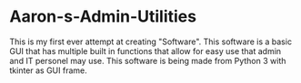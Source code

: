 # Aaron-s-Admin-Utilities
This is my first ever attempt at creating "Software". This software is a basic GUI that has multiple built in functions that allow for easy use that admin and IT personel may use. This software is being made from Python 3 with tkinter as GUI frame.
